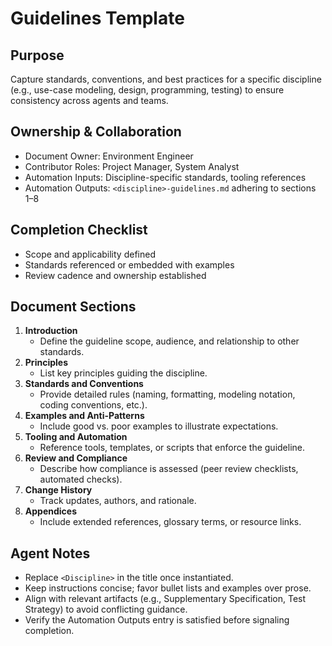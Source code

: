 # <Discipline> Guidelines Template

## Purpose
Capture standards, conventions, and best practices for a specific discipline (e.g., use-case modeling, design, programming, testing) to ensure consistency across agents and teams.

## Ownership & Collaboration
- Document Owner: Environment Engineer
- Contributor Roles: Project Manager, System Analyst
- Automation Inputs: Discipline-specific standards, tooling references
- Automation Outputs: `<discipline>-guidelines.md` adhering to sections 1–8

## Completion Checklist
- Scope and applicability defined
- Standards referenced or embedded with examples
- Review cadence and ownership established

## Document Sections
1. **Introduction**
   - Define the guideline scope, audience, and relationship to other standards.
2. **Principles**
   - List key principles guiding the discipline.
3. **Standards and Conventions**
   - Provide detailed rules (naming, formatting, modeling notation, coding conventions, etc.).
4. **Examples and Anti-Patterns**
   - Include good vs. poor examples to illustrate expectations.
5. **Tooling and Automation**
   - Reference tools, templates, or scripts that enforce the guideline.
6. **Review and Compliance**
   - Describe how compliance is assessed (peer review checklists, automated checks).
7. **Change History**
   - Track updates, authors, and rationale.
8. **Appendices**
   - Include extended references, glossary terms, or resource links.

## Agent Notes
- Replace `<Discipline>` in the title once instantiated.
- Keep instructions concise; favor bullet lists and examples over prose.
- Align with relevant artifacts (e.g., Supplementary Specification, Test Strategy) to avoid conflicting guidance.
- Verify the Automation Outputs entry is satisfied before signaling completion.
